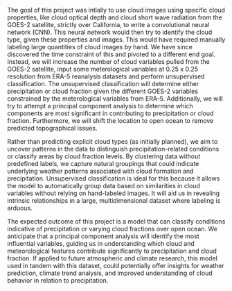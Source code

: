 The goal of this project was intially to use cloud images using specific cloud properties, like cloud optical depth and cloud short wave radiation from the GOES-2 satellite, strictly over California,  to write a convolutional neural network (CNN). This neural network would then try to identify the cloud type, given these properties and images. This would have required manually labeling large quantities of cloud images by hand. We have since discovered the time constraint of this and pivoted to a different end goal. Instead, we will increase the number of cloud variables pulled from the GOES-2 satellite, input some meterological variables at 0.25 x 0.25 resolution from ERA-5 reanalysis datasets and perform unsupervised classification. The unsupervised classification will determine either precipitation or cloud fraction given the different GOES-2 variables constrained by the meterological variables from ERA-5. Additionally, we will try to attempt a principal component analysis to determine which components are most significant in contributing to precipitation or cloud fraction. Furthermore, we will shift the location to open ocean to remove predicted topographical issues. 

Rather than predicting explicit cloud types (as initially planned), we aim to uncover patterns in the data to distinguish precipitation-related conditions or classify areas by cloud fraction levels. By clustering data without predefined labels, we capture natural groupings that could indicate underlying weather patterns associated with cloud formation and precipitation. Unsupervised classification is ideal for this because it allows the model to automatically group data based on similarities in cloud variables without relying on hand-labeled images. It will aid us in revealing intrinsic relationships in a large, multidimensional dataset where labeling is arduous.

The expected outcome of this project is a model that can classify conditions indicative of precipitation or varying cloud fractions over open ocean. We anticipate that a principal component analysis will identify the most influential variables, guiding us in understanding which cloud and meteorological features contribute significantly to precipitation and cloud fraction. If applied to future atmospheric and climate research, this model used in tandem with this dataset, could potentially offer insights for weather prediction, climate trend analysis, and improved understanding of cloud behavior in relation to precipitation.
